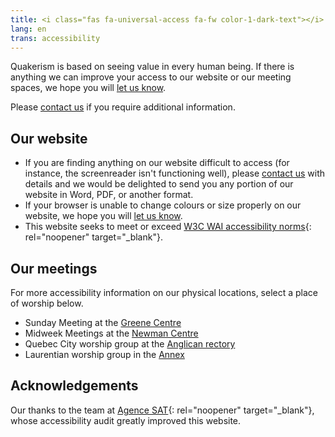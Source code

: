 ```yaml
---
title: <i class="fas fa-universal-access fa-fw color-1-dark-text"></i> Accessibility Information
lang: en
trans: accessibility
---
```

Quakerism is based on seeing value in every human being. If there is anything we can improve your access to our website or our meeting spaces, we hope you will [let us know](/contact).

Please [contact us](/contact) if you require additional information.

## Our website
* If you are finding anything on our website difficult to access (for instance, the screenreader isn't functioning well), please [contact us](/contact) with details and we would be delighted to send you any portion of our website in Word, PDF, or another format. 
* If your browser is unable to change colours or size properly on our website, we hope you will [let us know](/contact).
* This website seeks to meet or exceed [W3C WAI accessibility norms](https://www.w3.org/WAI/standards-guidelines/){: rel="noopener" target="_blank"}.

## Our meetings
For more accessibility information on our physical locations, select a place of worship below. 

* Sunday Meeting at the [Greene Centre](/directions#accessibility)
* Midweek Meetings at the [Newman Centre](/midweek#accessibility)
* Quebec City worship group at the [Anglican rectory](/qc#accessibility)
* Laurentian worship group in the [Annex](/laurentians#accessibility)

## Acknowledgements
Our thanks to the team at [Agence SAT](https://agencesat.com/){: rel="noopener" target="_blank"}, whose accessibility audit greatly improved this website.
